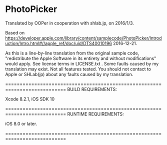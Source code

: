 # PhotoPicker

Translated by OOPer in cooperation with shlab.jp, on 2016/1/3.

Based on
<https://developer.apple.com/library/content/samplecode/PhotoPicker/Introduction/Intro.html#//apple_ref/doc/uid/DTS40010196>
2016-12-21.

As this is a line-by-line translation from the original sample code, "redistribute the Apple Software in its entirety and without modifications" would apply. See license terms in LICENSE.txt .
Some faults caused by my translation may exist. Not all features tested.
You should not contact to Apple or SHLab(jp) about any faults caused by my translation.

===========================================================================
BUILD REQUIREMENTS:

Xcode 8.2.1, iOS SDK 10

===========================================================================
RUNTIME REQUIREMENTS:

iOS 8.0 or later.

===========================================================================

